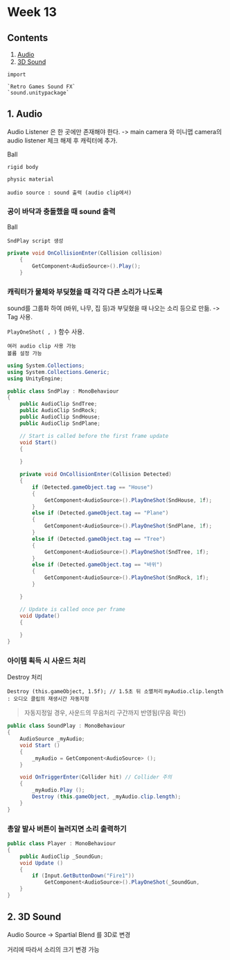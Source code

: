 # Week 13

## Contents

1. [Audio](#1-Audio)
2. [3D Sound](#2-3D-Sound)

```
import 

`Retro Games Sound FX`
`sound.unitypackage`
```

## 1. Audio

Audio Listener 은 한 곳에만 존재해야 한다. 
-> main camera 와 미니맵 camera의 audio listener 체크 해제 후 캐릭터에 추가.

Ball

`rigid body`

`physic material`

`audio source : sound 출력 (audio clip에서)`

### 공이 바닥과 충돌했을 때 sound 출력
Ball

`SndPlay script 생성`
```c#
private void OnCollisionEnter(Collision collision)
    {
        GetComponent<AudioSource>().Play();
    }
```


### 캐릭터가 물체와 부딪혔을 때 각각 다른 소리가 나도록

sound를 그룹화 하여 (바위, 나무, 집 등)과 부딪혔을 때 나오는 소리 등으로 만듦. 
-> Tag 사용. 

`PlayOneShot( , )` 함수 사용. 
```
여러 audio clip 사용 가능
볼륨 설정 가능
```

```c#
using System.Collections;
using System.Collections.Generic;
using UnityEngine;

public class SndPlay : MonoBehaviour
{
    public AudioClip SndTree;
    public AudioClip SndRock;
    public AudioClip SndHouse;
    public AudioClip SndPlane;

    // Start is called before the first frame update
    void Start()
    {
        
    }

    private void OnCollisionEnter(Collision Detected)
    {
        if (Detected.gameObject.tag == "House")
        {
            GetComponent<AudioSource>().PlayOneShot(SndHouse, 1f);
        }
        else if (Detected.gameObject.tag == "Plane")
        {
            GetComponent<AudioSource>().PlayOneShot(SndPlane, 1f);
        }
        else if (Detected.gameObject.tag == "Tree")
        {
            GetComponent<AudioSource>().PlayOneShot(SndTree, 1f);
        }
        else if (Detected.gameObject.tag == "바위")
        {
            GetComponent<AudioSource>().PlayOneShot(SndRock, 1f);
        }

    }

    // Update is called once per frame
    void Update()
    {
        
    }
}

```

### 아이템 획득 시 사운드 처리

Destroy 처리

`Destroy (this.gameObject, 1.5f); // 1.5초 뒤 소멸처리`
`myAudio.clip.length : 오디오 클립의 재생시간 자동지정`
> 자동지정일 경우, 사운드의 무음처리 구간까지 반영됨(무음 확인)
```c#
public class SoundPlay : MonoBehaviour 
{
    AudioSource _myAudio;
    void Start () 
    {   
        _myAudio = GetComponent<AudioSource> ();
    }

    void OnTriggerEnter(Collider hit) // Collider 주의
    {
        _myAudio.Play ();
        Destroy (this.gameObject, _myAudio.clip.length);
    }
}
```

### 총알 발사 버튼이 눌러지면 소리 출력하기

```c#
public class Player : MonoBehaviour 
{
    public AudioClip _SoundGun;
    void Update () 
    {
        if (Input.GetButtonDown("Fire1"))
            GetComponent<AudioSource>().PlayOneShot(_SoundGun, 
    }
}
```

## 2. 3D Sound

Audio Source -> Spartial Blend 를 3D로 변경

거리에 따라서 소리의 크기 변경 가능